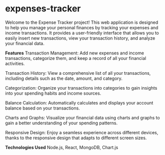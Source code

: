 # expenses-tracker
Welcome to the Expense Tracker project! This web application is designed to help you manage your personal finances by tracking your expenses and income transactions. It provides a user-friendly interface that allows you to easily insert new transactions, view your transaction history, and analyze your financial data.

**Features**
Transaction Management: Add new expenses and income transactions, categorize them, and keep a record of all your financial activities.

Transaction History: View a comprehensive list of all your transactions, including details such as the date, amount, and category.

Categorization: Organize your transactions into categories to gain insights into your spending habits and income sources.

Balance Calculation: Automatically calculates and displays your account balance based on your transactions.

Charts and Graphs: Visualize your financial data using charts and graphs to gain a better understanding of your spending patterns.

Responsive Design: Enjoy a seamless experience across different devices, thanks to the responsive design that adapts to different screen sizes.

**Technologies Used**
Node.js, React, MongoDB, Chart.js
